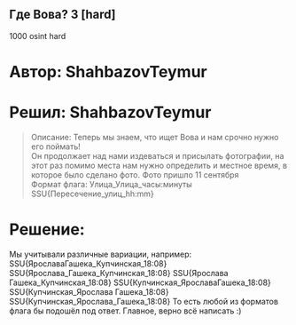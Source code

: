 ## Где Вова? 3 [hard]
1000
osint hard

# Автор: ShahbazovTeymur
# Решил: ShahbazovTeymur

> Описание: Теперь мы знаем, что ищет Вова и нам срочно нужно его поймать!<br>
Он продолжает над нами издеваться и присылать фотографии, на этот раз помимо места нам нужно определить и местное время, в которое было сделано фото. Фото пришло 11 сентября<br>
Формат флага: Улица_Улица_часы:минуты<br>
SSU{Пересечение_улиц_hh:mm}

# Решение:

Мы учитывали различные вариации, например:
SSU{ЯрославаГашека_Купчинская_18:08}
SSU{Ярослава_Гашека_Купчинская_18:08}
SSU{Ярослава Гашека_Купчинская_18:08}
SSU{Купчинская_ЯрославаГашека_18:08}
SSU{Купчинская_Ярослава Гашека_18:08}
SSU{Купчинская_Ярослава_Гашека_18:08}
То есть любой из форматов флага бы подошёл под ответ. Главное, верно всё написать :)